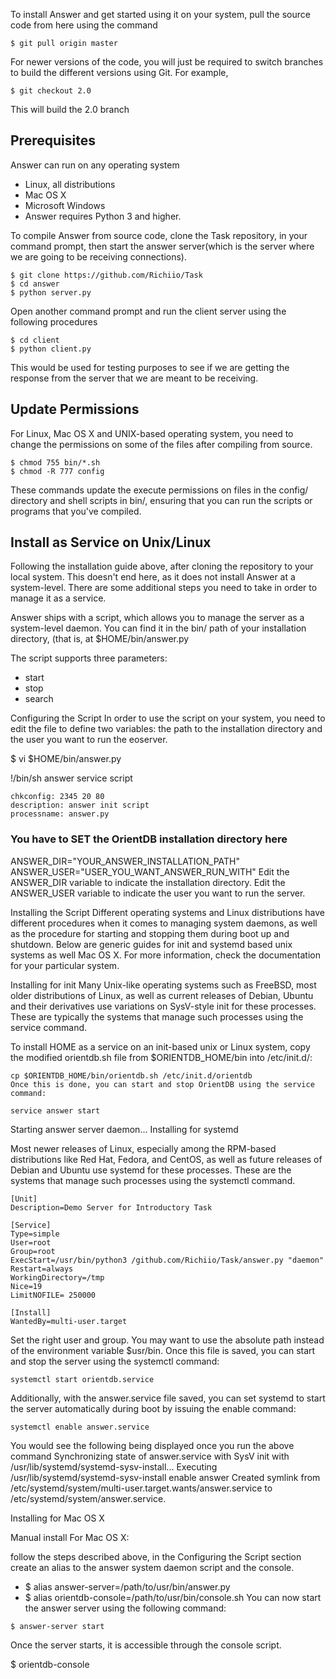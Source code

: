 To install Answer and get started using it on your system, pull the source code from here using the command

~~~ 
$ git pull origin master 
~~~
 For newer versions of the code, you will just be required to switch branches to build the different versions using Git. For example,

~~~
$ git checkout 2.0
~~~

This will build the 2.0 branch 

## Prerequisites
Answer can run on any operating system 
* Linux, all distributions
* Mac OS X
* Microsoft Windows
* Answer requires Python 3 and higher.

To compile Answer from source code, clone the Task repository, in your command prompt, then start the answer server(which is the server where we are going to be receiving connections).

~~~
$ git clone https://github.com/Richiio/Task
$ cd answer
$ python server.py
~~~

Open another command prompt and run the client server using the following procedures
~~~
$ cd client
$ python client.py
~~~
This would be used for testing purposes to see if we are getting the response from the server that we are meant to be receiving.


## Update Permissions
For Linux, Mac OS X and UNIX-based operating system, you need to change the permissions on some of the files after compiling from source.

~~~
$ chmod 755 bin/*.sh
$ chmod -R 777 config
~~~

These commands update the execute permissions on files in the config/ directory and shell scripts in bin/, ensuring that you can run the scripts or programs that you've compiled.


## Install as Service on Unix/Linux
Following the installation guide above, after cloning the repository to your local system. This doesn't end here, as it does not install Answer at a system-level. There are some additional steps you need to take in order to manage it as a service.

Answer ships with a script, which allows you to manage the server as a system-level daemon. You can find it in the bin/ path of your installation directory, (that is, at $HOME/bin/answer.py

The script supports three parameters:

* start
* stop
* search

Configuring the Script
In order to use the script on your system, you need to edit the file to define two variables: the path to the installation directory and the user you want to run the eoserver.

$ vi $HOME/bin/answer.py

!/bin/sh
answer service script

~~~
chkconfig: 2345 20 80
description: answer init script
processname: answer.py
~~~

### You have to SET the OrientDB installation directory here
ANSWER_DIR="YOUR_ANSWER_INSTALLATION_PATH"
ANSWER_USER="USER_YOU_WANT_ANSWER_RUN_WITH"
Edit the ANSWER_DIR variable to indicate the installation directory. Edit the ANSWER_USER variable to indicate the user you want to run the server.

Installing the Script
Different operating systems and Linux distributions have different procedures when it comes to managing system daemons, as well as the procedure for starting and stopping them during boot up and shutdown. Below are generic guides for init and systemd based unix systems as well Mac OS X. For more information, check the documentation for your particular system.

Installing for init
Many Unix-like operating systems such as FreeBSD, most older distributions of Linux, as well as current releases of Debian, Ubuntu and their derivatives use variations on SysV-style init for these processes. These are typically the systems that manage such processes using the service command.

To install HOME as a service on an init-based unix or Linux system, copy the modified orientdb.sh file from $ORIENTDB_HOME/bin into /etc/init.d/:

~~~
cp $ORIENTDB_HOME/bin/orientdb.sh /etc/init.d/orientdb
Once this is done, you can start and stop OrientDB using the service command:
~~~

~~~
service answer start
~~~

Starting answer server daemon...
Installing for systemd

Most newer releases of Linux, especially among the RPM-based distributions like Red Hat, Fedora, and CentOS, as well as future releases of Debian and Ubuntu use systemd for these processes. These are the systems that manage such processes using the systemctl command.

~~~
[Unit]
Description=Demo Server for Introductory Task

[Service]
Type=simple
User=root
Group=root
ExecStart=/usr/bin/python3 /github.com/Richiio/Task/answer.py "daemon"
Restart=always
WorkingDirectory=/tmp
Nice=19
LimitNOFILE= 250000

[Install]
WantedBy=multi-user.target
~~~

Set the right user and group. You may want to use the absolute path instead of the environment variable $usr/bin. Once this file is saved, you can start and stop the server using the systemctl command:

~~~
systemctl start orientdb.service
~~~

Additionally, with the answer.service file saved, you can set systemd to start the server automatically during boot by issuing the enable command:

~~~
systemctl enable answer.service
~~~

You would see the following being displayed once you run the above command
Synchronizing state of answer.service with SysV init with /usr/lib/systemd/systemd-sysv-install...
Executing /usr/lib/systemd/systemd-sysv-install enable answer
Created symlink from /etc/systemd/system/multi-user.target.wants/answer.service to /etc/systemd/system/answer.service.

<spin>Installing for Mac OS X</spin>

Manual install
For Mac OS X:

follow the steps described above, in the Configuring the Script section
create an alias to the answer system daemon script and the console.
* $ alias answer-server=/path/to/usr/bin/answer.py
* $ alias orientdb-console=/path/to/usr/bin/console.sh
You can now start the answer server using the following command:
~~~
$ answer-server start
~~~
Once the server starts, it is accessible through the console script.

$ orientdb-console

